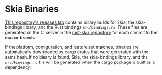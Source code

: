 # Skia Binaries

[This repository's releases tab](https://github.com/rust-skia/skia-binaries/releases) contains binary builds for Skia, the skia-bindings library, and the Rust bindings `src/bindings.rs`. These files are generated on the CI server in the [rust-skia repository](https://github.com/rust-skia/rust-skia) for each commit to the master branch.

If the platform, configuration, and feature set matches, binaries are automatically downloaded by cargo crates that were generated with the same hash. If no binary is found, Skia, the skia-bindings library, and the `src/bindings.rs` file will be generated when the cargo package is built as a dependency.

